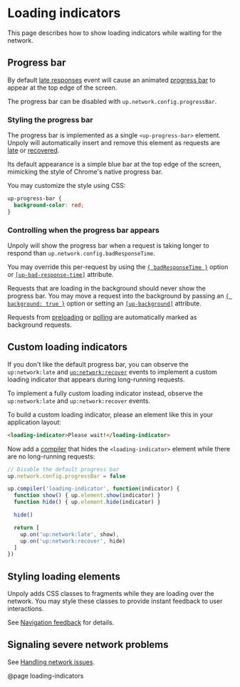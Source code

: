 Loading indicators
==================

This page describes how to show loading indicators while waiting for the network.


Progress bar
------------

By default [late responses](/up:network:late) event will cause an animated
[progress bar](/loading-indicators#progress-bar) to appear at the top edge of the screen.

The progress bar can be disabled with `up.network.config.progressBar`.


### Styling the progress bar

The progress bar is implemented as a single `<up-progress-bar>` element.
Unpoly will automatically insert and remove this element as requests
are [late](/up:network:late) or [recovered](up:network:recover).

Its default appearance is a simple blue bar at the top edge of the screen,
mimicking the style of Chrome's native progress bar.

You may customize the style using CSS:

```css
up-progress-bar {
  background-color: red;
}
```


### Controlling when the progress bar appears

Unpoly will show the progress bar when a request is taking longer to respond
than `up.network.config.badResponseTime`.

You may override this per-request by using the [`{ badResponseTime }`](/up.render#options.badResponseTime)
option or [`[up-bad-response-time]`](/a-up-follow#up-bad-response-time) attribute.

Requests that are loading in the background should never show the progress bar. 
You may move a request into the background by passing
an [`{ background: true }`](/up.render#options.background) option
or setting an [`[up-background]`](/a-up-follow#up-background) attribute.

Requests from [preloading](/a-up-preload) or [polling](/up-poll) are automatically
marked as background requests.


Custom loading indicators
-------------------------

If you don't like the default progress bar, you can observe the `up:network:late`
and [`up:network:recover`](/up:network:recover) events to implement a custom
loading indicator that appears during long-running requests.

To implement a fully custom loading indicator instead,
observe the `up:network:late` and `up:network:recover` events.


To build a custom loading indicator, please an element like this in your application layout:

```html
<loading-indicator>Please wait!</loading-indicator>
```

Now add a [compiler](/up.compiler) that hides the `<loading-indicator>` element
while there are no long-running requests:

```js
// Disable the default progress bar
up.network.config.progressBar = false

up.compiler('loading-indicator', function(indicator) {
  function show() { up.element.show(indicator) }
  function hide() { up.element.hide(indicator) }

  hide()

  return [
    up.on('up:network:late', show),
    up.on('up:network:recover', hide)
  ]
})
```


Styling loading elements
------------------------

Unpoly adds CSS classes to fragments while they are loading over the network.
You may style these classes to provide instant feedback to user interactions.

See [Navigation feedback](/up.feedback) for details.


Signaling severe network problems
----------------------------------

See [Handling network issues](/network-issues).


@page loading-indicators
